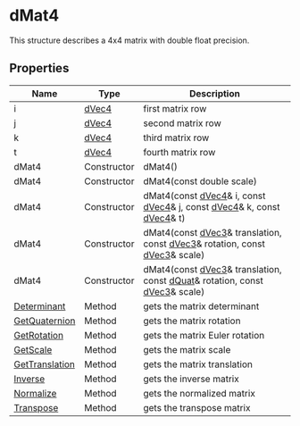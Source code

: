 # dMat4
This structure describes a 4x4 matrix with double float precision.

## Properties

| Name | Type | Description |
|---|---|---|
| i | [dVec4](dVec4) | first matrix row |
| j | [dVec4](dVec4) | second matrix row |
| k | [dVec4](dVec4) | third matrix row |
| t | [dVec4](dVec4) | fourth matrix row |
| dMat4 | Constructor | dMat4() |
| dMat4 | Constructor | dMat4(const double scale) |
| dMat4 | Constructor | dMat4(const [dVec4](dVec4)& i, const [dVec4](dVec4)& j, const [dVec4](dVec4)& k, const [dVec4](dVec4)& t) |
| dMat4 | Constructor | dMat4(const [dVec3](dVec3)& translation, const [dVec3](dVec3)& rotation, const [dVec3](dVec3)& scale) |
| dMat4 | Constructor | dMat4(const [dVec3](dVec3)& translation, const [dQuat](dQuat)& rotation, const [dVec3](dVec3)& scale) |
| [Determinant](dMat4_Determinant.md) | Method | gets the matrix determinant |
| [GetQuaternion](dMat4_GetQuaterniont.md) | Method | gets the matrix rotation |
| [GetRotation](dMat4_GetRotation.md) | Method | gets the matrix Euler rotation |
| [GetScale](dMat4_GetScale.md) | Method | gets the matrix scale |
| [GetTranslation](dMat4_GetTranslation.md) | Method | gets the matrix translation |
| [Inverse](dMat4_Inverse.md) | Method | gets the inverse matrix |
| [Normalize](dMat4_Normalize.md) | Method | gets the normalized matrix |
| [Transpose](dMat4_Transpose.md) | Method | gets the transpose matrix |
